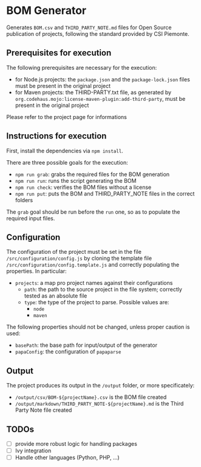 # BOM Generator

Generates `BOM.csv` and `THIRD_PARTY_NOTE.md` files for Open Source publication
of projects, following the standard provided by CSI Piemonte.

## Prerequisites for execution

The following prerequisites are necessary for the execution:

- for Node.js projects: the `package.json` and the `package-lock.json` files
must be present in the original project
- for Maven projects: the THIRD-PARTY.txt file, as generated by
`org.codehaus.mojo:license-maven-plugin:add-third-party`, must be present in the original project

Please refer to the project page for informations

## Instructions for execution

First, install the dependencies via `npm install`.

There are three possible goals for the execution:

- `npm run grab`: grabs the required files for the BOM generation
- `npm run run`: runs the script generating the BOM
- `npm run check`: verifies the BOM files without a license
- `npm run put`: puts the BOM and THIRD_PARTY_NOTE files in the correct folders

The `grab` goal should be run before the `run` one, so as to populate the
required input files.

## Configuration

The configuration of the project must be set in the file
`/src/configuration/config.js` by cloning the template file
`/src/configuration/config.template.js` and correctly populating the
properties. In particular:

- `projects`: a map pro project names against their configurations
  - `path`: the path to the source project in the file system; correctly
tested as an absolute file
  - `type`: the type of the project to parse. Possible values are:
    - `node`
    - `maven`

The following properties should not be changed, unless proper caution is used:

- `basePath`: the base path for input/output of the generator
- `papaConfig`: the configuration of `papaparse`

## Output

The project produces its output in the `/output` folder, or more specificately:

- `/output/csv/BOM-${projectName}.csv` is the BOM file created
- `/output/markdown/THIRD_PARTY_NOTE-${projectName}.md` is the Third Party
Note file created

## TODOs

- [ ] provide more robust logic for handling packages
- [ ] Ivy integration
- [ ] Handle other languages (Python, PHP, ...)
